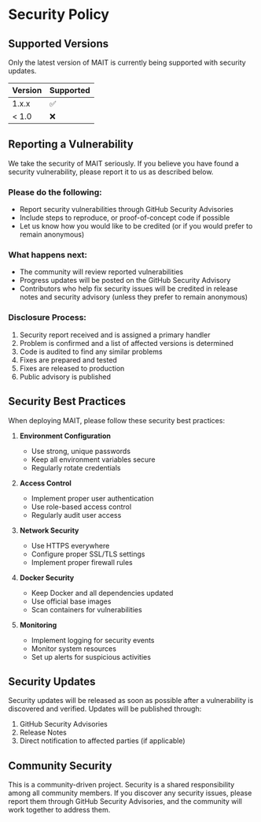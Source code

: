 # Security Policy

## Supported Versions

Only the latest version of MAIT is currently being supported with security updates.

| Version | Supported          |
| ------- | ------------------ |
| 1.x.x   | :white_check_mark: |
| < 1.0   | :x:                |

## Reporting a Vulnerability

We take the security of MAIT seriously. If you believe you have found a security vulnerability, please report it to us as described below.

### Please do the following:

* Report security vulnerabilities through GitHub Security Advisories
* Include steps to reproduce, or proof-of-concept code if possible
* Let us know how you would like to be credited (or if you would prefer to remain anonymous)

### What happens next:

* The community will review reported vulnerabilities
* Progress updates will be posted on the GitHub Security Advisory
* Contributors who help fix security issues will be credited in release notes and security advisory (unless they prefer to remain anonymous)

### Disclosure Process:

1. Security report received and is assigned a primary handler
2. Problem is confirmed and a list of affected versions is determined
3. Code is audited to find any similar problems
4. Fixes are prepared and tested
5. Fixes are released to production
6. Public advisory is published

## Security Best Practices

When deploying MAIT, please follow these security best practices:

1. **Environment Configuration**
   * Use strong, unique passwords
   * Keep all environment variables secure
   * Regularly rotate credentials

2. **Access Control**
   * Implement proper user authentication
   * Use role-based access control
   * Regularly audit user access

3. **Network Security**
   * Use HTTPS everywhere
   * Configure proper SSL/TLS settings
   * Implement proper firewall rules

4. **Docker Security**
   * Keep Docker and all dependencies updated
   * Use official base images
   * Scan containers for vulnerabilities

5. **Monitoring**
   * Implement logging for security events
   * Monitor system resources
   * Set up alerts for suspicious activities

## Security Updates

Security updates will be released as soon as possible after a vulnerability is discovered and verified. Updates will be published through:

1. GitHub Security Advisories
2. Release Notes
3. Direct notification to affected parties (if applicable)

## Community Security

This is a community-driven project. Security is a shared responsibility among all community members. If you discover any security issues, please report them through GitHub Security Advisories, and the community will work together to address them.
